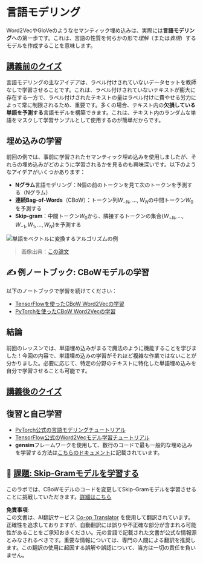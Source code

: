 <!--
CO_OP_TRANSLATOR_METADATA:
{
  "original_hash": "31b46ba1f3aa78578134d4829f88be53",
  "translation_date": "2025-08-24T21:05:49+00:00",
  "source_file": "lessons/5-NLP/15-LanguageModeling/README.md",
  "language_code": "ja"
}
-->
# 言語モデリング

Word2VecやGloVeのようなセマンティック埋め込みは、実際には**言語モデリング**への第一歩です。これは、言語の性質を何らかの形で*理解*（または*表現*）するモデルを作成することを意味します。

## [講義前のクイズ](https://ff-quizzes.netlify.app/en/ai/quiz/29)

言語モデリングの主なアイデアは、ラベル付けされていないデータセットを教師なしで学習させることです。これは、ラベル付けされていないテキストが膨大に存在する一方で、ラベル付けされたテキストの量はラベル付けに費やせる労力によって常に制限されるため、重要です。多くの場合、テキスト内の**欠損している単語を予測する**言語モデルを構築できます。これは、テキスト内のランダムな単語をマスクして学習サンプルとして使用するのが簡単だからです。

## 埋め込みの学習

前回の例では、事前に学習されたセマンティック埋め込みを使用しましたが、それらの埋め込みがどのように学習されるかを見るのも興味深いです。以下のようなアイデアがいくつかあります：

* **Nグラム**言語モデリング：N個の前のトークンを見て次のトークンを予測する（Nグラム）
* **連続Bag-of-Words**（CBoW）：トークン列$W_{-N}$, ..., $W_N$の中間トークン$W_0$を予測する
* **Skip-gram**：中間トークン$W_0$から、隣接するトークンの集合{$W_{-N},\dots, W_{-1}, W_1,\dots, W_N$}を予測する

![単語をベクトルに変換するアルゴリズムの例](../../../../../translated_images/example-algorithms-for-converting-words-to-vectors.fbe9207a726922f6f0f5de66427e8a6eda63809356114e28fb1fa5f4a83ebda7.ja.png)

> 画像出典：[この論文](https://arxiv.org/pdf/1301.3781.pdf)

## ✍️ 例ノートブック: CBoWモデルの学習

以下のノートブックで学習を続けてください：

* [TensorFlowを使ったCBoW Word2Vecの学習](../../../../../lessons/5-NLP/15-LanguageModeling/CBoW-TF.ipynb)
* [PyTorchを使ったCBoW Word2Vecの学習](../../../../../lessons/5-NLP/15-LanguageModeling/CBoW-PyTorch.ipynb)

## 結論

前回のレッスンでは、単語埋め込みがまるで魔法のように機能することを学びました！今回の内容で、単語埋め込みの学習がそれほど複雑な作業ではないことが分かりました。必要に応じて、特定の分野のテキストに特化した単語埋め込みを自分で学習させることも可能です。

## [講義後のクイズ](https://ff-quizzes.netlify.app/en/ai/quiz/30)

## 復習と自己学習

* [PyTorch公式の言語モデリングチュートリアル](https://pytorch.org/tutorials/beginner/nlp/word_embeddings_tutorial.html)
* [TensorFlow公式のWord2Vecモデル学習チュートリアル](https://www.TensorFlow.org/tutorials/text/word2vec)
* **gensim**フレームワークを使用して、数行のコードで最も一般的な埋め込みを学習する方法は[こちらのドキュメント](https://pytorch.org/tutorials/beginner/nlp/word_embeddings_tutorial.html)に記載されています。

## 🚀 [課題: Skip-Gramモデルを学習する](lab/README.md)

このラボでは、CBoWモデルのコードを変更してSkip-Gramモデルを学習させることに挑戦していただきます。[詳細はこちら](lab/README.md)

**免責事項**:  
この文書は、AI翻訳サービス [Co-op Translator](https://github.com/Azure/co-op-translator) を使用して翻訳されています。正確性を追求しておりますが、自動翻訳には誤りや不正確な部分が含まれる可能性があることをご承知おきください。元の言語で記載された文書が公式な情報源とみなされるべきです。重要な情報については、専門の人間による翻訳を推奨します。この翻訳の使用に起因する誤解や誤認について、当方は一切の責任を負いません。